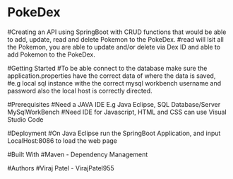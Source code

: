 # PokeDex

#Creating an API using SpringBoot with CRUD functions that would be able to add, update, read and delete Pokemon to the PokeDex.
#read will lsit all the Pokemon, you are able to update and/or delete via Dex ID and able to add Pokemon to the PokeDex.

#Getting Started
#To be able  connect to the database make sure the application.properties have the correct data of where the data is saved,
#e.g local sql instance withe the correct mysql workbench username and password also the local host is correctly directed.

#Prerequisites
#Need a JAVA IDE E.g Java Eclipse, SQL Database/Server MySqlWorkBench
#Need IDE for Javascript, HTML and CSS can use Visual Studio Code

#Deployment
#On Java Eclipse run the SpringBoot Application, and input LocalHost:8086 to load the web page

#Built With
#Maven - Dependency Management

#Authors
#Viraj Patel - VirajPatel955
